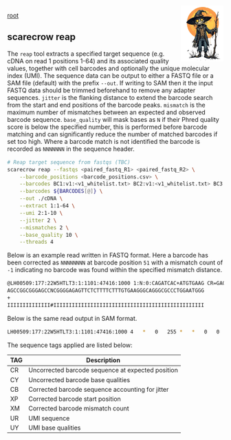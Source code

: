 <img style="float:right;width:100px;" src="../img/scarecrow.png" alt="scarecrow"/>

[root](root.md)

## scarecrow reap
The `reap` tool extracts a specified target sequence (e.g. cDNA on read 1 positions 1-64) and its associated quality values, together with cell barcodes and optionally the unique molecular index (UMI). The sequence data can be output to either a FASTQ file or a SAM file (default) with the prefix `--out`. If writing to SAM then it the input FASTQ data should be trimmed beforehand to remove any adapter sequences. `jitter` is the flanking distance to extend the barcode search from the start and end positions of the barcode peaks. `mismatch` is the maximum number of mismatches between an expected and observed barcode sequence. `base_quality` will mask bases as `N` if their Phred quality score is below the specified number, this is performed before barcode matching and can significantly reduce the number of matched barcodes if set too high. Where a barcode match is not identified the barcode is recorded as `NNNNNNN` in the sequence header. 

```bash
# Reap target sequence from fastqs (TBC)
scarecrow reap --fastqs <paired_fastq_R1> <paired_fastq_R2> \
    --barcode_positions <barcode_positions.csv> \
    --barcodes BC1:v1:<v1_whitelist.txt> BC2:v1:<v1_whitelist.txt> BC3:n198:<n198_whitelist.txt> \
    --barcodes ${BARCODES[@]} \
    --out ./cDNA \
    --extract 1:1-64 \
    --umi 2:1-10 \
    --jitter 2 \
    --mismatches 2 \
    --base_quality 10 \
    --threads 4
```

Below is an example read written in FASTQ format. Here a barcode has been corrected as `NNNNNNNN` at barcode position `51` with a mismatch count of `-1` indicating no barcode was found within the specified mismatch distance.

```bash
@LH00509:177:22W5HTLT3:1:1101:47416:1000 1:N:0:CAGATCAC+ATGTGAAG CR=GAGGCTGT_CATCAAGT_CCAGTTCA CY=IIIIIIII_IIIIIIII_IIIIIIII CB=NNNNNNNN_CATCAAGT_CCAGTTCA XP=51_31_11 XM=-1_0_0 UR=NGTTGTCTGT UY=#IIIIIIIII
AGCCGGCGGGAGCCNCGGGGAGAGTTCTCTTTTCTTTGTGAAGGGCAGGGCGCCCTGGAATGGG
+
IIIIIIIIIIIIII#IIIIIIIIIIIIIIIIIIIIIIIIIIIIIIIIIIIIIIIIIIIIIIIII
```

Below is the same read output in SAM format.

```bash
LH00509:177:22W5HTLT3:1:1101:47416:1000 4   *   0   255 *   *   0   0   AGCCGGCGGGAGCCNCGGGGAGAGTTCTCTTTTCTTTGTGAAGGGCAGGGCGCCCTGGAATGGG    IIIIIIIIIIIIII#IIIIIIIIIIIIIIIIIIIIIIIIIIIIIIIIIIIIIIIIIIIIIIIII    CR:Z:GAGGCTGT_CATCAAGT_CCAGTTCA CY:Z:IIIIIIII_IIIIIIII_IIIIIIII CB:Z:NNNNNNNN_CATCAAGT_CCAGTTCA XP:Z:51_31_11   XM:Z:-1_0_0 UR:Z:NGTTGTCTGT UY:Z:#IIIIIIIII
```

The sequence tags applied are listed below:

| TAG | Description |
| --- | ----------- |
| CR  | Uncorrected barcode sequence at expected position |
| CY  | Uncorrected barcode base qualities |
| CB  | Corrected barcode sequence accounting for jitter |
| XP  | Corrected barcode start position |
| XM  | Corrected barcode mismatch count |
| UR  | UMI sequence |
| UY  | UMI base qualities |
